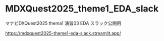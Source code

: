 # MDXQuest2025_theme1_EDA_slack

マナビDXQuest2025 thema1 演習03 EDA スラック公開用

https://mdxquest2025-theme1-eda-slack.streamlit.app/
